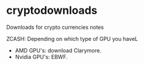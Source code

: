 # cryptodownloads
Downloads for crypto currencies notes

ZCASH:
Depending on which type of GPU you haveL
- AMD GPU's: download Clarymore.
- Nvidia GPU's: EBWF.
